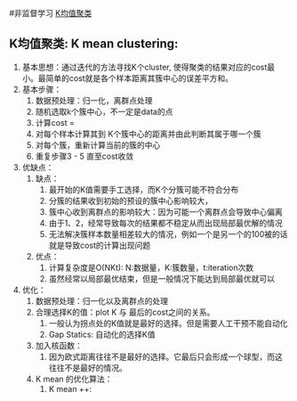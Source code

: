 #非监督学习
[K均值聚类](#K均值聚类)

## K均值聚类: K mean clustering:
1.  基本思想：通过迭代的方法寻找K个cluster, 使得聚类的结果对应的cost最小。最简单的cost就是各个样本距离其簇中心的误差平方和。
2.  基本步骤：
    1.  数据预处理：归一化，离群点处理
    2.  随机选取k个簇中心，不一定是data的点
    3.  计算cost =
    4.  对每个样本计算其到 K个簇中心的距离并由此判断其属于哪一个簇
    5.  对每个簇，重新计算当前的簇的中心
    6.  重复步骤3 - 5 直至cost收敛
3.  优缺点：
    1.  缺点：
        1.  最开始的K值需要手工选择，而K个分簇可能不符合分布
        1.  分簇的结果收到初始的预设的簇中心影响较大，
        2.  簇中心收到离群点的影响较大：因为可能一个离群点会导致中心偏离
        3.  由于1、2，经常导致每次的结果都不稳定从而出现局部最优解的情况
        4.  无法解决簇样本数量相差较大的情况，例如一个是另一个的100被的话就是导致cost的计算出现问题
    2.  优点：
        1.  计算复杂度是O(NKt): N:数据量，K:簇数量，t:iteration次数
        2.  虽然经常以局部最优结束，但是一般情况下能达到局部最优就可以
4.  优化：
    1.  数据预处理：归一化以及离群点的处理
    2.  合理选择K的值：plot K 与 最后的cost之间的关系。
        1.  一般认为拐点处的K值就是最好的选择。但是需要人工干预不能自动化
        2.  Gap Statics: 自动化的选择K值
    3.  加入核函数：
        1.  因为欧式距离往往不是最好的选择。它最后只会形成一个球型，而这往往不是最好的情况。
    2.  K mean 的优化算法：
        1.  K mean ++: